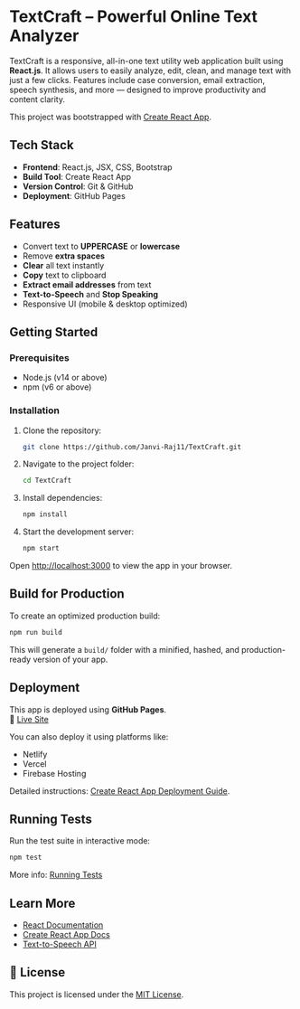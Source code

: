 # **TextCraft – Powerful Online Text Analyzer**

TextCraft is a responsive, all-in-one text utility web application built using **React.js**. It allows users to easily analyze, edit, clean, and manage text with just a few clicks. Features include case conversion, email extraction, speech synthesis, and more — designed to improve productivity and content clarity.

This project was bootstrapped with [Create React App](https://github.com/facebook/create-react-app).

##  Tech Stack

- **Frontend**: React.js, JSX, CSS, Bootstrap
- **Build Tool**: Create React App
- **Version Control**: Git & GitHub
- **Deployment**: GitHub Pages

## Features

- Convert text to **UPPERCASE** or **lowercase**
- Remove **extra spaces**
- **Clear** all text instantly
- **Copy** text to clipboard
- **Extract email addresses** from text
- **Text-to-Speech** and **Stop Speaking**
- Responsive UI (mobile & desktop optimized)

## Getting Started

### Prerequisites

- Node.js (v14 or above)
- npm (v6 or above)

### Installation

1. Clone the repository:

   ```bash
   git clone https://github.com/Janvi-Raj11/TextCraft.git
   ```

2. Navigate to the project folder:

   ```bash
   cd TextCraft
   ```

3. Install dependencies:

   ```bash
   npm install
   ```

4. Start the development server:

   ```bash
   npm start
   ```

Open [http://localhost:3000](http://localhost:3000) to view the app in your browser.

## Build for Production

To create an optimized production build:

```bash
npm run build
```

This will generate a `build/` folder with a minified, hashed, and production-ready version of your app.

## Deployment

This app is deployed using **GitHub Pages**.  
🔗 [Live Site](https://janvi-raj11.github.io/TextCraft)

You can also deploy it using platforms like:

- Netlify
- Vercel
- Firebase Hosting

Detailed instructions: [Create React App Deployment Guide](https://facebook.github.io/create-react-app/docs/deployment).

## Running Tests

Run the test suite in interactive mode:

```bash
npm test
```

More info: [Running Tests](https://facebook.github.io/create-react-app/docs/running-tests)

## Learn More

- [React Documentation](https://reactjs.org/)
- [Create React App Docs](https://facebook.github.io/create-react-app/docs/getting-started)
- [Text-to-Speech API](https://developer.mozilla.org/en-US/docs/Web/API/SpeechSynthesis)

## 📄 License

This project is licensed under the [MIT License](LICENSE).
